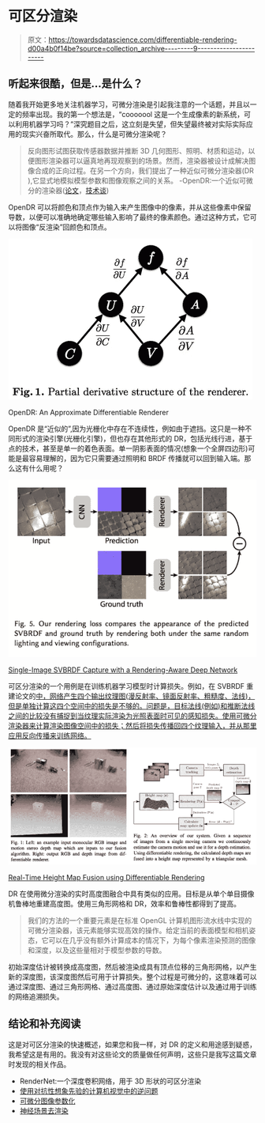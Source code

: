 # 可区分渲染

> 原文：<https://towardsdatascience.com/differentiable-rendering-d00a4b0f14be?source=collection_archive---------9----------------------->

## 听起来很酷，但是…是什么？

随着我开始更多地关注机器学习，可微分渲染是引起我注意的一个话题，并且以一定的频率出现。我的第一个想法是，“cooooool 这是一个生成像素的新系统，可以利用机器学习吗？”深究题目之后，这立刻是失望，但失望最终被对实际实际应用的现实兴奋所取代。那么，什么是可微分渲染呢？

> 反向图形试图获取传感器数据并推断 3D 几何图形、照明、材质和运动，以便图形渲染器可以逼真地再现观察到的场景。然而，渲染器被设计成解决图像合成的正向过程。在另一个方向，我们提出了一种近似可微分渲染器(DR ),它显式地模拟模型参数和图像观察之间的关系。
> -OpenDR:一个近似可微分的渲染器([论文](http://files.is.tue.mpg.de/black/papers/OpenDR.pdf)，[技术谈](https://www.youtube.com/watch?v=4B06sKUt5dY))

OpenDR 可以将颜色和顶点作为输入来产生图像中的像素，并从这些像素中保留导数，以便可以准确地确定哪些输入影响了最终的像素颜色。通过这种方式，它可以将图像“反渲染”回颜色和顶点。

![](img/83fa9b8b4081d8d4ed61f90b83e7b792.png)

OpenDR: An Approximate Differentiable Renderer

OpenDR 是“近似的”,因为光栅化中存在不连续性，例如由于遮挡。这只是一种不同形式的渲染引擎(光栅化引擎)，但也存在其他形式的 DR，包括光线行进，基于点的技术，甚至是单一的着色表面。单一阴影表面的情况(想象一个全屏四边形)可能是最容易理解的，因为它只需要通过照明和 BRDF 传播就可以回到输入端。那么这有什么用呢？

![](img/e727a642865f55c26cc7e7fe6c7c190b.png)

[Single-Image SVBRDF Capture with a Rendering-Aware Deep Network](https://hal.inria.fr/hal-01793826/document)

可区分渲染的一个用例是在训练机器学习模型时计算损失。例如，在 SVBRDF 重建论文的[中，网络产生四个输出纹理图(漫反射率、镜面反射率、粗糙度、法线)，但是单独计算这四个空间中的损失是不够的。问题是，目标法线(例如)和推断法线之间的比较没有捕捉到当纹理实际渲染为光照表面时可见的感知损失。使用可微分渲染器来计算渲染图像空间中的损失；然后将损失传播回四个纹理输入，并从那里应用反向传播来训练网络。](https://hal.inria.fr/hal-01793826/document)

![](img/fc1a584fdf915119d9d0b4b896c840a4.png)

[Real-Time Height Map Fusion using Differentiable Rendering](https://www.imperial.ac.uk/media/imperial-college/research-centres-and-groups/dyson-robotics-lab/jzienkiewicz_etal_iros2016.pdf)

DR 在使用微分渲染的实时高度图融合中具有类似的应用。目标是从单个单目摄像机鲁棒地重建高度图。使用三角形网格和 DR，效率和鲁棒性都得到了提高。

> 我们的方法的一个重要元素是在标准 OpenGL 计算机图形流水线中实现的可微分渲染器，该元素能够实现高效的操作。给定当前的表面模型和相机姿态，它可以在几乎没有额外计算成本的情况下，为每个像素渲染预测的图像和深度，以及这些量相对于模型参数的导数。

初始深度估计被转换成高度图，然后被渲染成具有顶点位移的三角形网格，以产生新的深度图，该深度图然后可用于计算损失。整个过程是可微分的，这意味着可以通过深度图、通过三角形网格、通过高度图、通过原始深度估计以及通过用于训练的网络追溯损失。

## 结论和补充阅读

这是对可区分渲染的快速概述，如果您和我一样，对 DR 的定义和用途感到疑惑，我希望这是有用的。我没有对这些论文的质量做任何声明，这些只是我写这篇文章时发现的相关作品。

*   RenderNet:一个深度卷积网络，用于 3D 形状的可区分渲染
*   [使用对抗性想象先验的计算机视觉中的逆问题](https://openreview.net/pdf?id=H13F3Pqll)
*   [可微分图像参数化](https://distill.pub/2018/differentiable-parameterizations/)
*   [神经场景去渲染](http://nsd.csail.mit.edu/)